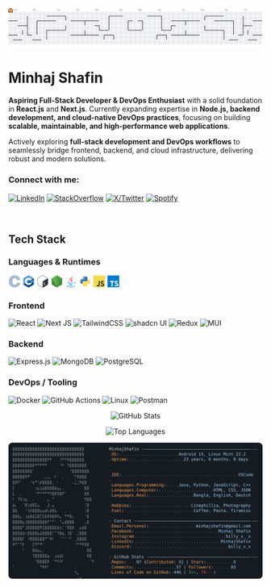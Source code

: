 <picture>
  <source media="(prefers-color-scheme: dark)" srcset="https://raw.githubusercontent.com/MinhajShafin/MinhajShafin/output/pacman-contribution-graph-dark.svg">
  <source media="(prefers-color-scheme: light)" srcset="https://raw.githubusercontent.com/MinhajShafin/MinhajShafin/output/pacman-contribution-graph.svg">
  <img alt="pacman contribution graph" src="https://raw.githubusercontent.com/MinhajShafin/MinhajShafin/output/pacman-contribution-graph.svg">
</picture>

# Minhaj Shafin

**Aspiring Full-Stack Developer & DevOps Enthusiast** with a solid foundation in **React.js** and **Next.js**. Currently expanding expertise in **Node.js, backend development, and cloud-native DevOps practices**, focusing on building **scalable, maintainable, and high-performance web applications**.

Actively exploring **full-stack development and DevOps workflows** to seamlessly bridge frontend, backend, and cloud infrastructure, delivering robust and modern solutions.

<h3 align="left">Connect with me:</h3>
<p align="left">
  <a href="https://www.linkedin.com/in/minhaj-shafin" target="_blank">
        <img align="center" src="https://cdn.jsdelivr.net/gh/devicons/devicon/icons/linkedin/linkedin-original.svg" alt="LinkedIn" height="30" width="40"/></a>
  <a href="https://stackoverflow.com/users/21914630/minhaj-shafin" target="_blank">
        <img align="center" src="https://cdn.jsdelivr.net/gh/devicons/devicon/icons/stackoverflow/stackoverflow-original.svg" alt="StackOverflow" height="30" width="40"/></a>
  <a href="https://x.com/Billydocare" target="_blank">
        <img align="center" src="https://raw.githubusercontent.com/rahuldkjain/github-profile-readme-generator/master/src/images/icons/Social/twitter.svg" alt="X/Twitter" height="30" width="40"/></a>
  <a href="https://open.spotify.com/user/30nfvcpttliltoi252p59wdpg?si=aec355aca4c14dc1" target="_blank">
        <img align="center" src="https://upload.wikimedia.org/wikipedia/commons/1/19/Spotify_logo_without_text.svg" alt="Spotify" height="30" width="40"/></a>
</p>

<br>

## Tech Stack

### Languages & Runtimes

<a href="https://en.wikipedia.org/wiki/C_(programming_language)" target="_blank" rel="noreferrer"><img src="https://raw.githubusercontent.com/devicons/devicon/master/icons/c/c-original.svg" alt="C" height="24"/></a>
<a href="https://isocpp.org/" target="_blank" rel="noreferrer"><img src="https://raw.githubusercontent.com/devicons/devicon/master/icons/cplusplus/cplusplus-original.svg" alt="C++" height="24"/></a>
<a href="https://www.gnu.org/software/bash/" target="_blank" rel="noreferrer"><img src="https://raw.githubusercontent.com/devicons/devicon/master/icons/bash/bash-original.svg" alt="Bash" height="24"/></a>
<a href="https://nodejs.org/en/" target="_blank" rel="noreferrer"><img src="https://raw.githubusercontent.com/devicons/devicon/master/icons/nodejs/nodejs-original.svg" alt="Node.js" height="24"/></a>
<a href="https://www.java.com/" target="_blank" rel="noreferrer"><img src="https://raw.githubusercontent.com/devicons/devicon/master/icons/java/java-original.svg" alt="Java" height="24"/></a>
<a href="https://www.python.org/" target="_blank" rel="noreferrer"><img src="https://raw.githubusercontent.com/devicons/devicon/master/icons/python/python-original.svg" alt="Python" height="24"/></a>
<a href="https://developer.mozilla.org/en-US/docs/Web/JavaScript" target="_blank" rel="noreferrer"><img src="https://raw.githubusercontent.com/devicons/devicon/master/icons/javascript/javascript-original.svg" alt="JavaScript" height="24"/></a>
<a href="https://www.typescriptlang.org/" target="_blank" rel="noreferrer"><img src="https://raw.githubusercontent.com/devicons/devicon/master/icons/typescript/typescript-original.svg" alt="TypeScript" height="24"/></a>

### Frontend

![React](https://img.shields.io/badge/react-%2320232a.svg?style=flat&logo=react&logoColor=%2361DAFB)
![Next JS](https://img.shields.io/badge/Next-black?style=flat&logo=next.js&logoColor=white)
![TailwindCSS](https://img.shields.io/badge/tailwindcss-%2338B2AC.svg?style=flat&logo=tailwind-css&logoColor=white)
![shadcn UI](https://img.shields.io/badge/shadcn--ui-%23000000?style=flat&logo=shadcn&logoColor=white)
![Redux](https://img.shields.io/badge/redux-%23593d88.svg?style=flat&logo=redux&logoColor=white)
![MUI](https://img.shields.io/badge/MUI-%230081CB.svg?style=flat&logo=mui&logoColor=white)

### Backend

![Express.js](https://img.shields.io/badge/express.js-%23404d59.svg?style=flat&logo=express&logoColor=%2361DAFB)
![MongoDB](https://img.shields.io/badge/MongoDB-%234ea94b.svg?style=flat&logo=mongodb&logoColor=white)
![PostgreSQL](https://img.shields.io/badge/postgresql-%23316192.svg?style=flat&logo=postgresql&logoColor=white)

### DevOps / Tooling

![Docker](https://img.shields.io/badge/docker-%230db7ed.svg?style=flat&logo=docker&logoColor=white)
![GitHub Actions](https://img.shields.io/badge/GitHub%20Actions-2088FF?style=flat&logo=github-actions&logoColor=white)
![Linux](https://img.shields.io/badge/Linux-%23FCC624?style=flat&logo=linux&logoColor=black)
![Postman](https://img.shields.io/badge/Postman-FF6C37?style=flat&logo=postman&logoColor=white)

<div align="center">

![GitHub Stats](https://github-readme-stats.vercel.app/api?username=MinhajShafin&show_icons=true&theme=dark)

![Top Languages](https://github-readme-stats.vercel.app/api/top-langs/?username=MinhajShafin&layout=compact&theme=dark)

</div>

<picture>
    <img alt="Billy's GitHub Profile README" src="https://github.com/MinhajShafin/MinhajShafin/blob/main/card.svg">
</picture>
